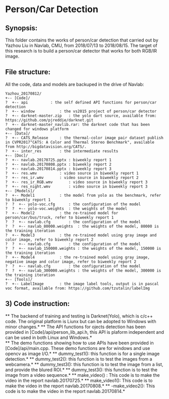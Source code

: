 # Person/Car Detection

## Synopsis:
This folder contains the works of person/car detection that carried out by Yazhou Liu in Navlab, CMU, from 2018/07/13 to 2018/08/15. The target of this research is to build a person/car detector that works for both RGB/IR image.  

 
## File structure: 
All the code, data and models are backuped in the drive of Navlab:
```
Yazhou_20170812/  
+-- [Code]/
?  +-- api			: the self defined API functions for person/car detection  
?  +-- window			: the vs2015 project of person/car detector  
?  +-- darknet-master.zip	: the yolo dart source, available from: https://github.com/pjreddie/darknet.git  
?  +-- darknet-master_navlib.rar: the darknet code that has been changed for windows platform  
+-- [Data]/  
?  +-- CATS_Release		: the thermal-color image pair dataset publish in CVPR2017"CATS: A Color and Thermal Stereo Benchmark", available from http://bigdatavision.org/CATS/.
?  +-- inter_res		: the intermediate results  
+-- [Doc]/  
?  +-- navlab.20170725.pptx	: biweekly report 1  
?  +-- navlab.20170808.pptx	: biweekly report 2  
?  +-- navlab.20170814.pptx	: biweekly report 3  
?  +-- res.wmv			: video source in biweekly report 1  
?  +-- res_ir.wmv		: video source in biweekly report 2  
?  +-- res_ir_RGB.wmv		: video source in biweekly report 3  
?  +-- res_night.wmv		: video source in biweekly report 3  
+-- [Models]/  
?  +-- Model1			: the model from yolo as the benchmark, refer to biweekly report 1  
?  ?  +-- yolo-voc.cfg		: the configuration of the model  
?  ?  +-- yolo-voc.weights	: the weights of the model  
?  +-- Model2			: the re-trained model for person/car/bus/truck, refer to biweekly report 1  
?  ?  +-- navlab.cfg		: the configuration of the model  
?  ?  +-- navlab_80000.weights	: the weights of the model, 80000 is the training iteration  
?  +-- Model3			: the re-trained model using gray image and color image, refer to biweekly report 2  
?  ?  +-- navlab.cfg		: the configuration of the model  
?  ?  +-- navlab_150000.weights	: the weights of the model, 150000 is the training iteration  
?  +-- Model4			: the re-trained model using gray image, negative image and color image, refer to biweekly report 2  
?  ?  +-- navlab.cfg		: the configuration of the model  
?  ?  +-- navlab_300000.weights	: the weights of the model, 300000 is the training iteration  
+-- [Tools]/  
?  +-- LabelImage		: the image label tools, output is in pascal voc format, available from: https://github.com/tzutalin/labelImg  
```


## 3) Code instruction:

** The backend of training and testing is Darknet(Yolo), which is c/c++ code. The original platform is Liunx but can be adopted to Windows with minor changes.*
** The API functions for ojects detection has been provided in [Code]/api/person_lib_api.h, this API is plaform independent and can be used in both Linux and Windows.*  
** The demo functions showing how to use APIs have been provided in [Code]/api/main.cpp. These demo functions are for windows and use opencv as image I/O.*
	** dummy_test1(): this function is for a single image detection.*
	** dummy_test2(): this function is to test the images from a webcamera.*
	** dummy_test3(): this function is to test the image from a list, and provide the blured ROI.*
	** dummy_test3(): this function is to test the image from a video sequence.*
	** make_video() : This code is to make the video in the report navlab.20170725.*
	** make_video1(): This code is to make the video in the report navlab.20170808.*
	** -make_video2(): This code is to make the video in the report navlab.20170814.*

